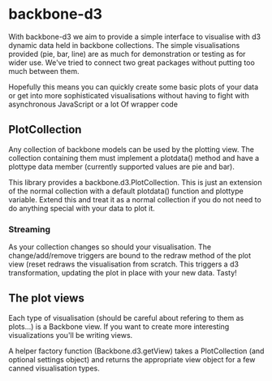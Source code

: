 # backbone-d3
With backbone-d3 we aim to provide a simple interface to visualise with d3 dynamic data held in 
backbone collections. The simple visualisations provided (pie, bar, line) are as much for demonstration
or testing as for wider use. We've tried to connect two great packages without putting too much 
between them. 

Hopefully this means you can quickly create some basic plots of your data or get into more 
sophisticated visualisations without having to fight with asynchronous JavaScript or a lot 
Of wrapper code

## PlotCollection
Any collection of backbone models can be used by the plotting view. The collection containing 
them must implement a plotdata() method and have a plottype data member (currently supported 
values are pie and bar). 

This library provides a backbone.d3.PlotCollection. This is just an extension of the normal 
collection with a default plotdata() function and plottype variable. Extend this and treat it as 
a normal collection if you do not need to do anything special with your data to plot it. 
 
### Streaming
As your collection changes so should your visualisation. The change/add/remove triggers are bound 
to the redraw method of the plot view (reset redraws the visualisation from scratch. This triggers 
a d3 transformation, updating the plot in place with your new data. Tasty!


## The plot views
Each type of visualisation (should be careful about refering to them as plots...) is a Backbone
view. If you want to create more interesting visualizations you'll be writing views.

A helper factory function (Backbone.d3.getView) takes a PlotCollection (and optional settings
object) and returns the appropriate view object for a few canned visualisation types. 
